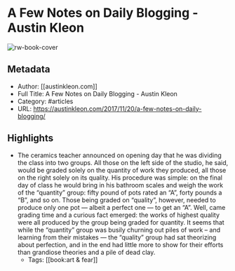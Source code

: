 # A Few Notes on Daily Blogging - Austin Kleon

![rw-book-cover](https://readwise-assets.s3.amazonaws.com/static/images/article2.74d541386bbf.png)

## Metadata
- Author: [[austinkleon.com]]
- Full Title: A Few Notes on Daily Blogging - Austin Kleon
- Category: #articles
- URL: https://austinkleon.com/2017/11/20/a-few-notes-on-daily-blogging/

## Highlights
- The ceramics teacher announced on opening day that he was dividing the class into two groups. All those on the left side of the studio, he said, would be graded solely on the quantity of work they produced, all those on the right solely on its quality. His procedure was simple: on the final day of class he would bring in his bathroom scales and weigh the work of the “quantity” group: fifty pound of pots rated an “A”, forty pounds a “B”, and so on. Those being graded on “quality”, however, needed to produce only one pot — albeit a perfect one — to get an “A”. Well, came grading time and a curious fact emerged: the works of highest quality were all produced by the group being graded for quantity. It seems that while the “quantity” group was busily churning out piles of work – and learning from their mistakes — the “quality” group had sat theorizing about perfection, and in the end had little more to show for their efforts than grandiose theories and a pile of dead clay.
    - Tags: [[book:art & fear]] 
